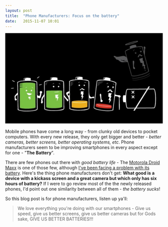 ```yaml
---
layout: post
title:  "Phone Manufacturers: Focus on the battery"
date:   2015-11-07 10:01
---
```


![Focus on the battery](/../assets/battery-life.jpg)

Mobile phones have come a long way -  from clunky old devices to pocket computers. With every new release, they only get bigger and better - *better cameras, better screens, better operating systems, etc*. Phone manufacturers seem to be improving smartphones in every aspect except for one - "**The Battery**".

There are few phones out there with *good battery life* - The [Motorola Droid Maxx](http://www.gsmarena.com/motorola_droid_maxx-5604.php) is one of those few, although [I've been facing a problem with its battery](/2015/10/24/droid-maxx-battery/). Here's the thing phone manufacturers don't get: **What good is a device with a kickass screen and a great camera but which only has six hours of battery?** If I were to go review most of the the newly released phones, I'd point out one similarity between all of them - *the battery sucks*!

So this blog post is for phone manufacturers, listen up ya'll:
> We love everything you're doing with our smartphones - Give us speed, give us better screens, give us better cameras but for Gods sake, GIVE US BETTER BATTERIES!!! 
